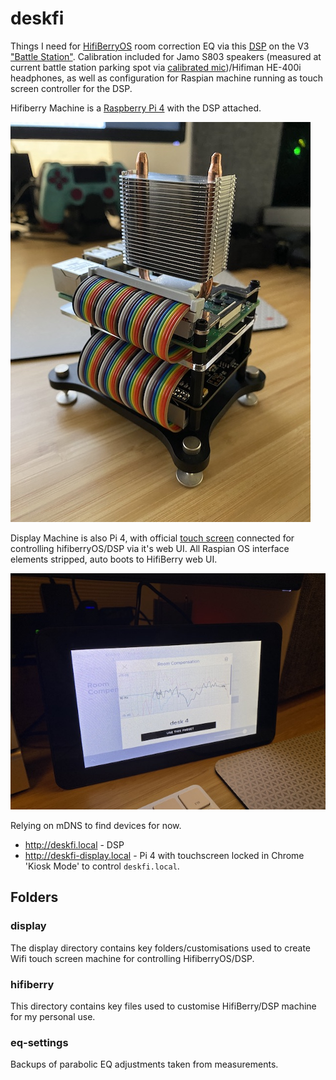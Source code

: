 # deskfi
Things I need for [HifiBerryOS](https://github.com/hifiberry/hifiberry-os) room correction EQ via this [DSP](https://www.hifiberry.com/docs/data-sheets/datasheet-dac-dsp/) on the V3 ["Battle Station"](https://www.reddit.com/r/battlestations/). Calibration included for Jamo S803 speakers (measured at current battle station parking spot via [calibrated mic](https://www.minidsp.com/images/documents/Product%20Brief%20-%20Umik.pdf))/Hifiman HE-400i headphones, as well as configuration for Raspian machine running as touch screen controller for the DSP.
 
Hifiberry Machine is a [Raspberry Pi 4](https://static.raspberrypi.org/files/product-briefs/200521+Raspberry+Pi+4+Product+Brief.pdf) with the DSP attached.

![the device!](https://raw.githubusercontent.com/gitgc/deskfi/master/images/deskfi.jpg)
 
Display Machine is also Pi 4, with official [touch screen](https://www.raspberrypi.org/documentation/hardware/display/) connected for controlling hifiberryOS/DSP via it's web UI. All Raspian OS interface elements stripped, auto boots to HifiBerry web UI.

![the other device!](https://raw.githubusercontent.com/gitgc/deskfi/master/images/deskfi-display.jpg)

Relying on mDNS to find devices for now.

* http://deskfi.local - DSP
* http://deskfi-display.local - Pi 4 with touchscreen locked in Chrome 'Kiosk Mode' to control `deskfi.local`.
 

## Folders

### display
The display directory contains key folders/customisations used to create Wifi touch screen machine for controlling HifiberryOS/DSP.

### hifiberry
This directory contains key files used to customise HifiBerry/DSP machine for my personal use.

### eq-settings
Backups of parabolic EQ adjustments taken from measurements.
